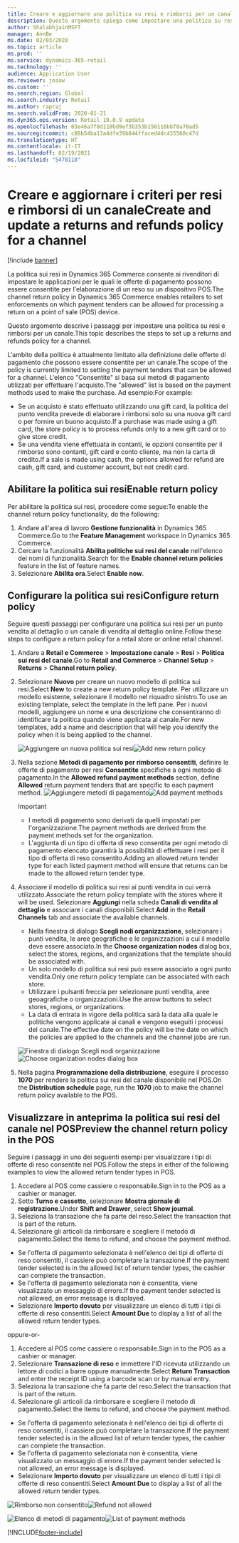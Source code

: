 ```yaml
---
title: Creare e aggiornare una politica su resi e rimborsi per un canale
description: Questo argomento spiega come impostare una politica su resi e rimborsi per un canale.
author: ShalabhjainMSFT
manager: AnnBe
ms.date: 02/03/2020
ms.topic: article
ms.prod: ''
ms.service: dynamics-365-retail
ms.technology: ''
audience: Application User
ms.reviewer: josaw
ms.custom: ''
ms.search.region: Global
ms.search.industry: Retail
ms.author: rapraj
ms.search.validFrom: 2020-01-21
ms.dyn365.ops.version: Retail 10.0.9 update
ms.openlocfilehash: 03e46a7f8d110bd9ef3b353b150116bbf8a70ad5
ms.sourcegitcommit: c88b54ba13a4dfe39b844ffaced4dc435560c47d
ms.translationtype: HT
ms.contentlocale: it-IT
ms.lasthandoff: 02/19/2021
ms.locfileid: "5478118"
---
```

# <a name="create-and-update-a-returns-and-refunds-policy-for-a-channel"></a><span data-ttu-id="0038f-103">Creare e aggiornare i criteri per resi e rimborsi di un canale</span><span class="sxs-lookup"><span data-stu-id="0038f-103">Create and update a returns and refunds policy for a channel</span></span>

[!include [banner](includes/banner.md)]

<span data-ttu-id="0038f-104">La politica sui resi in Dynamics 365 Commerce consente ai rivenditori di impostare le applicazioni per le quali le offerte di pagamento possono essere consentite per l'elaborazione di un reso su un dispositivo POS.</span><span class="sxs-lookup"><span data-stu-id="0038f-104">The channel return policy in Dynamics 365 Commerce enables retailers to set enforcements on which payment tenders can be allowed for processing a return on a point of sale (POS) device.</span></span>  

<span data-ttu-id="0038f-105">Questo argomento descrive i passaggi per impostare una politica su resi e rimborsi per un canale.</span><span class="sxs-lookup"><span data-stu-id="0038f-105">This topic describes the steps to set up a returns and refunds policy for a channel.</span></span>

<span data-ttu-id="0038f-106">L'ambito della politica è attualmente limitato alla definizione delle offerte di pagamento che possono essere consentite per un canale.</span><span class="sxs-lookup"><span data-stu-id="0038f-106">The scope of the policy is currently limited to setting the payment tenders that can be allowed for a channel.</span></span> <span data-ttu-id="0038f-107">L'elenco "Consentite" si basa sui metodi di pagamento utilizzati per effettuare l'acquisto.</span><span class="sxs-lookup"><span data-stu-id="0038f-107">The "allowed" list is based on the payment methods used to make the purchase.</span></span> <span data-ttu-id="0038f-108">Ad esempio:</span><span class="sxs-lookup"><span data-stu-id="0038f-108">For example:</span></span>

- <span data-ttu-id="0038f-109">Se un acquisto è stato effettuato utilizzando una gift card, la politica del punto vendita prevede di elaborare i rimborsi solo su una nuova gift card o per fornire un buono acquisto.</span><span class="sxs-lookup"><span data-stu-id="0038f-109">If a purchase was made using a gift card, the store policy is to process refunds only to a new gift card or to give store credit.</span></span> 
- <span data-ttu-id="0038f-110">Se una vendita viene effettuata in contanti, le opzioni consentite per il rimborso sono contanti, gift card e conto cliente, ma non la carta di credito.</span><span class="sxs-lookup"><span data-stu-id="0038f-110">If a sale is made using cash, the options allowed for refund are cash, gift card, and customer account, but not credit card.</span></span> 


## <a name="enable-return-policy"></a><span data-ttu-id="0038f-111">Abilitare la politica sui resi</span><span class="sxs-lookup"><span data-stu-id="0038f-111">Enable return policy</span></span>

<span data-ttu-id="0038f-112">Per abilitare la politica sui resi, procedere come segue:</span><span class="sxs-lookup"><span data-stu-id="0038f-112">To enable the channel return policy functionality, do the following:</span></span>

1. <span data-ttu-id="0038f-113">Andare all'area di lavoro **Gestione funzionalità** in Dynamics 365 Commerce.</span><span class="sxs-lookup"><span data-stu-id="0038f-113">Go to the **Feature Management** workspace in Dynamics 365 Commerce.</span></span>
2. <span data-ttu-id="0038f-114">Cercare la funzionalità **Abilita politiche sui resi del canale** nell'elenco dei nomi di funzionalità.</span><span class="sxs-lookup"><span data-stu-id="0038f-114">Search for the **Enable channel return policies** feature in the list of feature names.</span></span>
3. <span data-ttu-id="0038f-115">Selezionare **Abilita ora**.</span><span class="sxs-lookup"><span data-stu-id="0038f-115">Select **Enable now**.</span></span> 

## <a name="configure-return-policy"></a><span data-ttu-id="0038f-116">Configurare la politica sui resi</span><span class="sxs-lookup"><span data-stu-id="0038f-116">Configure return policy</span></span>

<span data-ttu-id="0038f-117">Seguire questi passaggi per configurare una politica sui resi per un punto vendita al dettaglio o un canale di vendita al dettaglio online.</span><span class="sxs-lookup"><span data-stu-id="0038f-117">Follow these steps to configure a return policy for a retail store or online retail channel.</span></span>

1. <span data-ttu-id="0038f-118">Andare a **Retail e Commerce** \> **Impostazione canale** \> **Resi** \> **Politica sui resi del canale**.</span><span class="sxs-lookup"><span data-stu-id="0038f-118">Go to **Retail and Commerce** \> **Channel Setup** \> **Returns** \> **Channel return policy**.</span></span>

2. <span data-ttu-id="0038f-119">Selezionare **Nuovo** per creare un nuovo modello di politica sui resi.</span><span class="sxs-lookup"><span data-stu-id="0038f-119">Select **New** to create a new return policy template.</span></span> <span data-ttu-id="0038f-120">Per utilizzare un modello esistente, selezionare il modello nel riquadro sinistro.</span><span class="sxs-lookup"><span data-stu-id="0038f-120">To use an existing template, select the template in the left pane.</span></span> <span data-ttu-id="0038f-121">Per i nuovi modelli, aggiungere un nome e una descrizione che consentiranno di identificare la politica quando viene applicata al canale.</span><span class="sxs-lookup"><span data-stu-id="0038f-121">For new templates, add a name and description that will help you identify the policy when it is being applied to the channel.</span></span>

   <span data-ttu-id="0038f-122">![Aggiungere un nuova politica sui resi](media/Return-policy-page1.png "Aggiungere un nuova politica sui resi")</span><span class="sxs-lookup"><span data-stu-id="0038f-122">![Add new return policy](media/Return-policy-page1.png "Add new return rolicy")</span></span>
     
   
3. <span data-ttu-id="0038f-123">Nella sezione **Metodi di pagamento per rimborso consentiti**, definire le offerte di pagamento per resi **Consentite** specifiche a ogni metodo di pagamento.</span><span class="sxs-lookup"><span data-stu-id="0038f-123">In the **Allowed refund payment methods** section, define **Allowed** return payment tenders that are specific to each payment method.</span></span>
   <span data-ttu-id="0038f-124">![Aggiungere metodi di pagamento](media/Return-policy-page2.PNG "Impostare i metodi di pagamento consentiti per tipo di pagamento")</span><span class="sxs-lookup"><span data-stu-id="0038f-124">![Add payment methods](media/Return-policy-page2.PNG "Set allowed payment methods per payment type")</span></span>
   
    > [!IMPORTANT]
    > - <span data-ttu-id="0038f-125">I metodi di pagamento sono derivati da quelli impostati per l'organizzazione.</span><span class="sxs-lookup"><span data-stu-id="0038f-125">The payment methods are derived from the payment methods set for the organization.</span></span>
    > - <span data-ttu-id="0038f-126">L'aggiunta di un tipo di offerta di reso consentita per ogni metodo di pagamento elencato garantirà la possibilità di effettuare i resi per il tipo di offerta di reso consentito.</span><span class="sxs-lookup"><span data-stu-id="0038f-126">Adding an allowed return tender type for each listed payment method will ensure that returns can be made to the allowed return tender type.</span></span>
    
4. <span data-ttu-id="0038f-127">Associare il modello di politica sui resi ai punti vendita in cui verrà utilizzato.</span><span class="sxs-lookup"><span data-stu-id="0038f-127">Associate the return policy template with the stores where it will be used.</span></span> <span data-ttu-id="0038f-128">Selezionare **Aggiungi** nella scheda **Canali di vendita al dettaglio** e associare i canali disponibili.</span><span class="sxs-lookup"><span data-stu-id="0038f-128">Select **Add** in the **Retail Channels** tab and associate the available channels.</span></span> 

    - <span data-ttu-id="0038f-129">Nella finestra di dialogo **Scegli nodi organizzazione**, selezionare i punti vendita, le aree geografiche e le organizzazioni a cui il modello deve essere associato.</span><span class="sxs-lookup"><span data-stu-id="0038f-129">In the **Choose organization nodes** dialog box, select the stores, regions, and organizations that the template should be associated with.</span></span>
    - <span data-ttu-id="0038f-130">Un solo modello di politica sui resi può essere associato a ogni punto vendita.</span><span class="sxs-lookup"><span data-stu-id="0038f-130">Only one return policy template can be associated with each store.</span></span>
    - <span data-ttu-id="0038f-131">Utilizzare i pulsanti freccia per selezionare punti vendita, aree geoagrafiche o organizzazioni.</span><span class="sxs-lookup"><span data-stu-id="0038f-131">Use the arrow buttons to select stores, regions, or organizations.</span></span>
    - <span data-ttu-id="0038f-132">La data di entrata in vigore della politica sarà la data alla quale le politiche vengono applicate ai canali e vengono eseguiti i processi del canale.</span><span class="sxs-lookup"><span data-stu-id="0038f-132">The effective date on the policy will be the date on which the policies are applied to the channels and the channel jobs are run.</span></span> 

    <span data-ttu-id="0038f-133">![Finestra di dialogo Scegli nodi organizzazione](media/Return-policy-page3.PNG "Finestra di dialogo Scegli nodi organizzazione")</span><span class="sxs-lookup"><span data-stu-id="0038f-133">![Choose organization nodes dialog box](media/Return-policy-page3.PNG "Choose organization nodes dialog box")</span></span>

5. <span data-ttu-id="0038f-134">Nella pagina **Programmazione della distribuzione**, eseguire il processo **1070** per rendere la politica sui resi del canale disponibile nel POS.</span><span class="sxs-lookup"><span data-stu-id="0038f-134">On the **Distribution schedule** page, run the **1070** job to make the channel return policy available to the POS.</span></span>

## <a name="preview-the-channel-return-policy-in-the-pos"></a><span data-ttu-id="0038f-135">Visualizzare in anteprima la politica sui resi del canale nel POS</span><span class="sxs-lookup"><span data-stu-id="0038f-135">Preview the channel return policy in the POS</span></span>

<span data-ttu-id="0038f-136">Seguire i passaggi in uno dei seguenti esempi per visualizzare i tipi di offerte di reso consentite nel POS.</span><span class="sxs-lookup"><span data-stu-id="0038f-136">Follow the steps in either of the following examples to view the allowed return tender types in POS.</span></span>

1. <span data-ttu-id="0038f-137">Accedere al POS come cassiere o responsabile.</span><span class="sxs-lookup"><span data-stu-id="0038f-137">Sign in to the POS as a cashier or manager.</span></span>
2. <span data-ttu-id="0038f-138">Sotto **Turno e cassetto**, selezionare **Mostra giornale di registrazione**.</span><span class="sxs-lookup"><span data-stu-id="0038f-138">Under **Shift and Drawer**, select **Show journal**.</span></span>
3. <span data-ttu-id="0038f-139">Seleziona la transazione che fa parte del reso.</span><span class="sxs-lookup"><span data-stu-id="0038f-139">Select the transaction that is part of the return.</span></span> 
4. <span data-ttu-id="0038f-140">Selezionare gli articoli da rimborsare e scegliere il metodo di pagamento.</span><span class="sxs-lookup"><span data-stu-id="0038f-140">Select the items to refund, and choose the payment method.</span></span>  
- <span data-ttu-id="0038f-141">Se l'offerta di pagamento selezionata è nell'elenco dei tipi di offerte di reso consentiti, il cassiere può completare la transazione.</span><span class="sxs-lookup"><span data-stu-id="0038f-141">If the payment tender selected is in the allowed list of return tender types, the cashier can complete the transaction.</span></span>
- <span data-ttu-id="0038f-142">Se l'offerta di pagamento selezionata non è consentita, viene visualizzato un messaggio di errore.</span><span class="sxs-lookup"><span data-stu-id="0038f-142">If the payment tender selected is not allowed, an error message is displayed.</span></span>
- <span data-ttu-id="0038f-143">Selezionare **Importo dovuto** per visualizzare un elenco di tutti i tipi di offerte di reso consentiti.</span><span class="sxs-lookup"><span data-stu-id="0038f-143">Select **Amount Due** to display a list of all the allowed return tender types.</span></span>

<span data-ttu-id="0038f-144">oppure</span><span class="sxs-lookup"><span data-stu-id="0038f-144">-or-</span></span>

1. <span data-ttu-id="0038f-145">Accedere al POS come cassiere o responsabile.</span><span class="sxs-lookup"><span data-stu-id="0038f-145">Sign in to the POS as a cashier or manager.</span></span>
2. <span data-ttu-id="0038f-146">Selezionare **Transazione di reso** e immettere l'ID ricevuta utilizzando un lettore di codici a barre oppure manualmente.</span><span class="sxs-lookup"><span data-stu-id="0038f-146">Select **Return Transaction** and enter the receipt ID using a barcode scan or by manual entry.</span></span> 
3. <span data-ttu-id="0038f-147">Seleziona la transazione che fa parte del reso.</span><span class="sxs-lookup"><span data-stu-id="0038f-147">Select the transaction that is part of the return.</span></span> 
4. <span data-ttu-id="0038f-148">Selezionare gli articoli da rimborsare e scegliere il metodo di pagamento.</span><span class="sxs-lookup"><span data-stu-id="0038f-148">Select the items to refund, and choose the payment method.</span></span>  
- <span data-ttu-id="0038f-149">Se l'offerta di pagamento selezionata è nell'elenco dei tipi di offerte di reso consentiti, il cassiere può completare la transazione.</span><span class="sxs-lookup"><span data-stu-id="0038f-149">If the payment tender selected is in the allowed list of return tender types, the cashier can complete the transaction.</span></span>
- <span data-ttu-id="0038f-150">Se l'offerta di pagamento selezionata non è consentita, viene visualizzato un messaggio di errore.</span><span class="sxs-lookup"><span data-stu-id="0038f-150">If the payment tender selected is not allowed, an error message is displayed.</span></span>
- <span data-ttu-id="0038f-151">Selezionare **Importo dovuto** per visualizzare un elenco di tutti i tipi di offerte di reso consentiti.</span><span class="sxs-lookup"><span data-stu-id="0038f-151">Select **Amount Due** to display a list of all the allowed return tender types.</span></span>

<span data-ttu-id="0038f-152">![Rimborso non consentito](media/Return-policy-page6.png "Tipo di rimborso non consentito")</span><span class="sxs-lookup"><span data-stu-id="0038f-152">![Refund not allowed](media/Return-policy-page6.png "Refund type not allowed")</span></span>



<span data-ttu-id="0038f-153">![Elenco di metodi di pagamento](media/Return-policy-page5.PNG "Tipo di rimborso consentito")</span><span class="sxs-lookup"><span data-stu-id="0038f-153">![List of payment methods](media/Return-policy-page5.PNG "Refund types allowed")</span></span>


[!INCLUDE[footer-include](../includes/footer-banner.md)]
